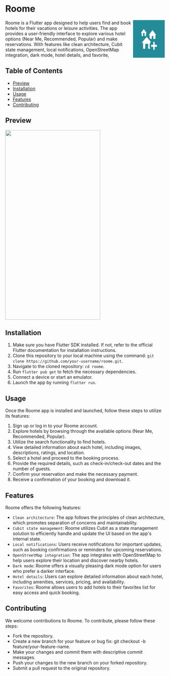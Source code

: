 # Roome

<div style="display: flex;">
  <div style="flex-grow: 1;">
    Roome is a Flutter app designed to help users find and book hotels for their vacations or leisure activities. The app provides a user-friendly interface to explore various hotel options (Near Me, Recommended, Popular) and make reservations. With features like clean architecture, Cubit state management, local notifications, OpenStreetMap integration, dark mode, hotel details, and favorite,
  </div>
  <img src="assets/appIcon.png" alt="Roome Logo" style="width: 100px; flex-shrink: 0;">
</div>

## Table of Contents

- [Preview](#preview)
- [Installation](#installation)
- [Usage](#usage)
- [Features](#features)
- [Contributing](#contributing)

## Preview

<div style="display: flex" > 
  <img style="display: inline-block" src="https://github.com/ahmedghaly15/Social-App/assets/108659381/3cec1455-b2ec-4179-aaf5-4e6f69e1302f" width= "300" height = "600"/>
</div>

## Installation

1. Make sure you have Flutter SDK installed. If not, refer to the official Flutter documentation for installation instructions.
2. Clone this repository to your local machine using the command: `git clone https://github.com/your-username/roome.git`.
3. Navigate to the cloned repository: `cd roome`.
4. Run `flutter pub get` to fetch the necessary dependencies.
5. Connect a device or start an emulator.
6. Launch the app by running `flutter run`.

## Usage

Once the Roome app is installed and launched, follow these steps to utilize its features:

1. Sign up or log in to your Roome account.
2. Explore hotels by browsing through the available options (Near Me, Recommended, Popular).
3. Utilize the search functionality to find hotels.
4. View detailed information about each hotel, including images, descriptions, ratings, and location.
5. Select a hotel and proceed to the booking process.
6. Provide the required details, such as check-in/check-out dates and the number of guests.
7. Confirm your reservation and make the necessary payment.
8. Receive a confirmation of your booking and download it.

## Features

Roome offers the following features:

- `Clean architecture`: The app follows the principles of clean architecture, which promotes separation of concerns and maintainability.
- `Cubit state management`: Roome utilizes Cubit as a state management solution to efficiently handle and update the UI based on the app's internal state.
- `Local notifications`: Users receive notifications for important updates, such as booking confirmations or reminders for upcoming reservations.
- `OpenStreetMap integration`: The app integrates with OpenStreetMap to help users explore their location and discover nearby hotels.
- `Dark mode`: Roome offers a visually pleasing dark mode option for users who prefer a darker interface.
- `Hotel details`: Users can explore detailed information about each hotel, including amenities, services, pricing, and availability.
- `Favorites`: Roome allows users to add hotels to their favorites list for easy access and quick booking.

## Contributing

We welcome contributions to Roome. To contribute, please follow these steps:

- Fork the repository.
- Create a new branch for your feature or bug fix: git checkout -b feature/your-feature-name.
- Make your changes and commit them with descriptive commit messages.
- Push your changes to the new branch on your forked repository.
- Submit a pull request to the original repository.
